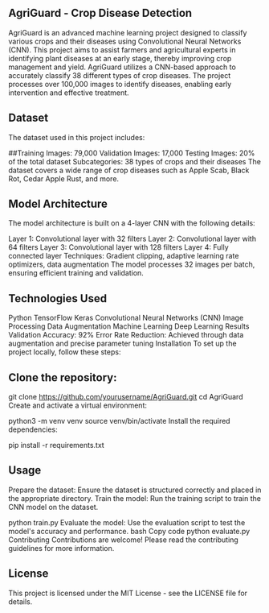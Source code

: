 ## AgriGuard - Crop Disease Detection
AgriGuard is an advanced machine learning project designed to classify various crops and their diseases using Convolutional Neural Networks (CNN). This project aims to assist farmers and agricultural experts in identifying plant diseases at an early stage, thereby improving crop management and yield.
AgriGuard utilizes a CNN-based approach to accurately classify 38 different types of crop diseases. The project processes over 100,000 images to identify diseases, enabling early intervention and effective treatment.

## Dataset
The dataset used in this project includes:

##Training Images: 79,000
Validation Images: 17,000
Testing Images: 20% of the total dataset
Subcategories: 38 types of crops and their diseases
The dataset covers a wide range of crop diseases such as Apple Scab, Black Rot, Cedar Apple Rust, and more.

## Model Architecture
The model architecture is built on a 4-layer CNN with the following details:

Layer 1: Convolutional layer with 32 filters
Layer 2: Convolutional layer with 64 filters
Layer 3: Convolutional layer with 128 filters
Layer 4: Fully connected layer
Techniques: Gradient clipping, adaptive learning rate optimizers, data augmentation
The model processes 32 images per batch, ensuring efficient training and validation.

## Technologies Used
Python
TensorFlow
Keras
Convolutional Neural Networks (CNN)
Image Processing
Data Augmentation
Machine Learning
Deep Learning
Results
Validation Accuracy: 92%
Error Rate Reduction: Achieved through data augmentation and precise parameter tuning
Installation
To set up the project locally, follow these steps:

## Clone the repository:

git clone https://github.com/yourusername/AgriGuard.git
cd AgriGuard
Create and activate a virtual environment:

python3 -m venv venv
source venv/bin/activate
Install the required dependencies:

pip install -r requirements.txt

## Usage
Prepare the dataset: Ensure the dataset is structured correctly and placed in the appropriate directory.
Train the model: Run the training script to train the CNN model on the dataset.

python train.py
Evaluate the model: Use the evaluation script to test the model's accuracy and performance.
bash
Copy code
python evaluate.py
Contributing
Contributions are welcome! Please read the contributing guidelines for more information.

## License
This project is licensed under the MIT License - see the LICENSE file for details.
